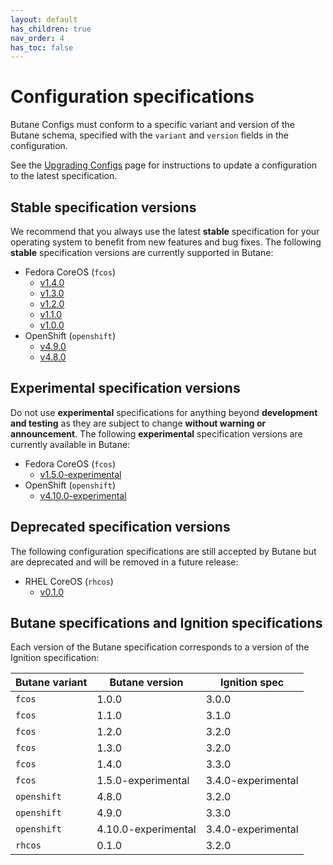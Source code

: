 ```yaml
---
layout: default
has_children: true
nav_order: 4
has_toc: false
---
```


# Configuration specifications

Butane Configs must conform to a specific variant and version of the Butane schema, specified with the `variant` and `version` fields in the configuration.

See the [Upgrading Configs](upgrading.md) page for instructions to update a configuration to the latest specification.

## Stable specification versions

We recommend that you always use the latest **stable** specification for your operating system to benefit from new features and bug fixes. The following **stable** specification versions are currently supported in Butane:

- Fedora CoreOS (`fcos`)
  - [v1.4.0](config-fcos-v1_4.md)
  - [v1.3.0](config-fcos-v1_3.md)
  - [v1.2.0](config-fcos-v1_2.md)
  - [v1.1.0](config-fcos-v1_1.md)
  - [v1.0.0](config-fcos-v1_0.md)
- OpenShift (`openshift`)
  - [v4.9.0](config-openshift-v4_9.md)
  - [v4.8.0](config-openshift-v4_8.md)

## Experimental specification versions

Do not use **experimental** specifications for anything beyond **development and testing** as they are subject to change **without warning or announcement**. The following **experimental** specification versions are currently available in Butane:

- Fedora CoreOS (`fcos`)
  - [v1.5.0-experimental](config-fcos-v1_5-exp.md)
- OpenShift (`openshift`)
  - [v4.10.0-experimental](config-openshift-v4_10-exp.md)

## Deprecated specification versions

The following configuration specifications are still accepted by Butane but are deprecated and will be removed in a future release:

- RHEL CoreOS (`rhcos`)
  - [v0.1.0](config-rhcos-v0_1.md)

## Butane specifications and Ignition specifications

Each version of the Butane specification corresponds to a version of the Ignition specification:

| Butane variant | Butane version      | Ignition spec      |
|----------------|---------------------|--------------------|
| `fcos`         | 1.0.0               | 3.0.0              |
| `fcos`         | 1.1.0               | 3.1.0              |
| `fcos`         | 1.2.0               | 3.2.0              |
| `fcos`         | 1.3.0               | 3.2.0              |
| `fcos`         | 1.4.0               | 3.3.0              |
| `fcos`         | 1.5.0-experimental  | 3.4.0-experimental |
| `openshift`    | 4.8.0               | 3.2.0              |
| `openshift`    | 4.9.0               | 3.3.0              |
| `openshift`    | 4.10.0-experimental | 3.4.0-experimental |
| `rhcos`        | 0.1.0               | 3.2.0              |

